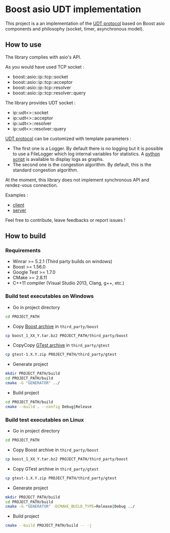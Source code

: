 # Boost asio UDT implementation

This project is a an implementation of the [UDT protocol](http://udt.sourceforge.net)
based on Boost asio components and philosophy (socket, timer, asynchronous model).

## How to use

The library complies with asio's API.

As you would have used TCP socket :
  * boost::asio::ip::tcp::socket
  * boost::asio::ip::tcp::acceptor
  * boost::asio::ip::tcp::resolver
  * boost::asio::ip::tcp::resolver::query
  
The library provides UDT socket :
  * ip::udt<>::socket
  * ip::udt<>::acceptor
  * ip::udt<>::resolver
  * ip::udt<>::resolver::query
  
[UDT protocol](/src/udt/ip/udt.h) can be customized with template parameters :
  * The first one is a Logger. By default there is no logging but it is possible
  to use a FileLogger which log internal variables for statistics. A [python 
  script](/tools/plot.py) is available to display logs as graphs.
  * The second one is the congestion algorithm. By default, this is the standard 
  congestion algorithm.

At the moment, this library does not implement synchronous API and rendez-vous
connection.

Examples :
  * [client](./src/udt_client/main.cpp)
  * [server](./src/udt_server/main.cpp)

Feel free to contribute, leave feedbacks or report issues !

## How to build

### Requirements

  * Winrar >= 5.2.1 (Third party builds on windows)
  * Boost >= 1.56.0
  * Google Test >= 1.7.0
  * CMake >= 2.8.11
  * C++11 compiler (Visual Studio 2013, Clang, g++, etc.)
  
### Build test executables on Windows

* Go in project directory

```bash
cd PROJECT_PATH
```

* Copy [Boost archive](http://www.boost.org/users/download/) in ``third_party/boost``

```bash
cp boost_1_XX_Y.tar.bz2 PROJECT_PATH/third_party/boost
```

* CopyCopy [GTest archive](http://code.google.com/p/googletest/downloads/list) in ``third_party/gtest``

 ```bash
 cp gtest-1.X.Y.zip PROJECT_PATH/third_party/gtest
 ```

* Generate project

 ```bash
 mkdir PROJECT_PATH/build
 cd PROJECT_PATH/build
 cmake -G "GENERATOR" ../
 ```

 * Build project

 ```bash
 cd PROJECT_PATH/build
 cmake --build . --config Debug|Release
 ```

### Build test executables on Linux

* Go in project directory

```bash
cd PROJECT_PATH
```

* Copy Boost archive in ``third_party/boost``

```bash
cp boost_1_XX_Y.tar.bz2 PROJECT_PATH/third_party/boost
```

* Copy GTest archive in ``third_party/gtest``

```bash
cp gtest-1.X.Y.zip PROJECT_PATH/third_party/gtest
```

* Generate project

```bash
mkdir PROJECT_PATH/build
cd PROJECT_PATH/build
cmake -G "GENERATOR" -DCMAKE_BUILD_TYPE=Release|Debug ../
```

* Build project

```bash
cmake --build PROJECT_PATH/build -- -j
```